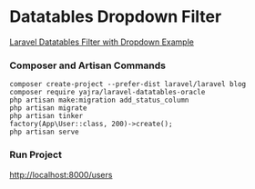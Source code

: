 # Datatables Dropdown Filter

[Laravel Datatables Filter with Dropdown Example](https://www.itsolutionstuff.com/post/laravel-datatables-filter-with-dropdown-exampleexample.html)

### Composer and Artisan Commands
```shell script
composer create-project --prefer-dist laravel/laravel blog
composer require yajra/laravel-datatables-oracle
php artisan make:migration add_status_column
php artisan migrate
php artisan tinker
factory(App\User::class, 200)->create();
php artisan serve
```

### Run Project
[http://localhost:8000/users](http://localhost:8000/users)
